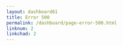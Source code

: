 ```yaml
---
layout: dashboard61
title: Error 500
permalink: /dashboard/page-error-500.html
linknum: 2
linkchad: 2
---
```

